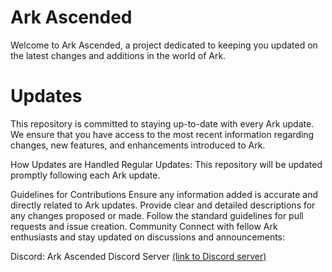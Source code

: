 # Ark Ascended
Welcome to Ark Ascended, a project dedicated to keeping you updated on the latest changes and additions in the world of Ark.

# Updates
This repository is committed to staying up-to-date with every Ark update. We ensure that you have access to the most recent information regarding changes, new features, and enhancements introduced to Ark.

How Updates are Handled
Regular Updates: This repository will be updated promptly following each Ark update.

Guidelines for Contributions
Ensure any information added is accurate and directly related to Ark updates.
Provide clear and detailed descriptions for any changes proposed or made.
Follow the standard guidelines for pull requests and issue creation.
Community
Connect with fellow Ark enthusiasts and stay updated on discussions and announcements:

Discord: Ark Ascended Discord Server [(link to Discord server)](https://discord.gg/qb7fvnVT)
